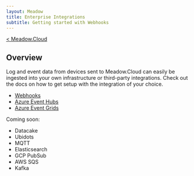 ```yaml
---
layout: Meadow
title: Enterprise Integrations
subtitle: Getting started with Webhooks
---
```

[< Meadow.Cloud](../)  
## Overview
Log and event data from devices sent to Meadow.Cloud can easily be ingested into your own infrastructure or third-party integrations. Check out the docs on how to get setup with the integration of your choice.

* [Webhooks](Webhooks/)
* [Azure Event Hubs](AzureEventHubs)
* [Azure Event Grids](AzureEventGrids)

Coming soon:
* Datacake
* Ubidots
* MQTT
* Elasticsearch
* GCP PubSub
* AWS SQS
* Kafka